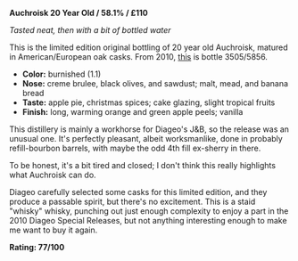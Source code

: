 **Auchroisk 20 Year Old / 58.1% / £110**

*Tasted neat, then with a bit of bottled water*

This is the limited edition original bottling of 20 year old Auchroisk, matured in American/European oak casks.  From 2010, [this](https://www.whiskybase.com/whiskies/whisky/18712/auchroisk-20-year-old) is bottle 3505/5856.

* **Color:** burnished (1.1)
* **Nose:** creme brulee, black olives, and sawdust; malt, mead, and banana bread
* **Taste:** apple pie, christmas spices; cake glazing, slight tropical fruits
* **Finish:** long, warming orange and green apple peels; vanilla

This distillery is mainly a workhorse for Diageo's J&B, so the release was an unusual one.  It's perfectly pleasant, albeit worksmanlike, done in probably refill-bourbon barrels, with maybe the odd 4th fill ex-sherry in there.

To be honest, it's a bit tired and closed; I don't think this really highlights what Auchroisk can do.  

Diageo carefully selected some casks for this limited edition, and they produce a passable spirit, but there's no excitement.  This is a staid "whisky" whisky, punching out just enough complexity to enjoy a part in the 2010 Diageo Special Releases, but not anything interesting enough to make me want to buy it again. 

**Rating: 77/100**